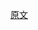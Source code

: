 [原文](https://medium.com/hackernoon/enforcing-a-single-web-socket-connection-per-user-with-node-js-socket-io-and-redis-65f9eb57f66a)